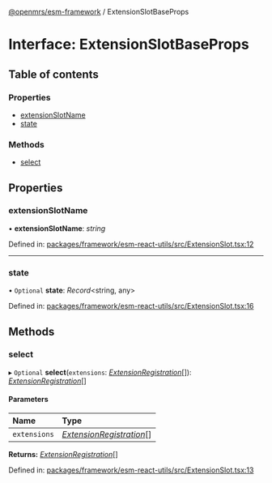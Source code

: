 [@openmrs/esm-framework](../API.md) / ExtensionSlotBaseProps

# Interface: ExtensionSlotBaseProps

## Table of contents

### Properties

- [extensionSlotName](extensionslotbaseprops.md#extensionslotname)
- [state](extensionslotbaseprops.md#state)

### Methods

- [select](extensionslotbaseprops.md#select)

## Properties

### extensionSlotName

• **extensionSlotName**: *string*

Defined in: [packages/framework/esm-react-utils/src/ExtensionSlot.tsx:12](https://github.com/openmrs/openmrs-esm-core/blob/master/packages/framework/esm-react-utils/src/ExtensionSlot.tsx#L12)

___

### state

• `Optional` **state**: *Record*<string, any\>

Defined in: [packages/framework/esm-react-utils/src/ExtensionSlot.tsx:16](https://github.com/openmrs/openmrs-esm-core/blob/master/packages/framework/esm-react-utils/src/ExtensionSlot.tsx#L16)

## Methods

### select

▸ `Optional` **select**(`extensions`: [*ExtensionRegistration*](extensionregistration.md)[]): [*ExtensionRegistration*](extensionregistration.md)[]

#### Parameters

| Name | Type |
| :------ | :------ |
| `extensions` | [*ExtensionRegistration*](extensionregistration.md)[] |

**Returns:** [*ExtensionRegistration*](extensionregistration.md)[]

Defined in: [packages/framework/esm-react-utils/src/ExtensionSlot.tsx:13](https://github.com/openmrs/openmrs-esm-core/blob/master/packages/framework/esm-react-utils/src/ExtensionSlot.tsx#L13)
